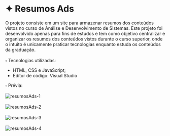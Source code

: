 # ✦ Resumos Ads
O projeto consiste em um site para armazenar resumos dos conteúdos vistos no curso de Análise e Desenvolvimento de Sistemas. Este projeto foi desenvolvido apenas para fins de estudos e tem como objetivo centralizar e organizar os resumos dos conteúdos vistos durante o curso superior, onde o intuito é unicamente praticar tecnologias enquanto estuda os conteúdos da graduação.
<br><br>
▫️ Tecnologias utilizadas:
<br>
- HTML, CSS e JavaScript;
- Editor de código: Visual Studio

▫️ Prévia:
<br><br>
![resumosAds-1](https://github.com/user-attachments/assets/d47ce923-585d-47f5-a987-469af805f546)
<br><br>
![resumosAds-2](https://github.com/user-attachments/assets/f9f5c8fe-5e8b-4ab4-9f65-8f4dcb7bcb10)
<br><br>
![resumosAds-3](https://github.com/user-attachments/assets/b7ca1340-9d9c-4ee0-9ab2-01ac019a11a7)
<br><br>
![resumosAds-4](https://github.com/user-attachments/assets/c4b3b24f-68a5-4c69-9b04-f543a00cee90)

